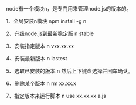 node有一个模块n，是专门用来管理node.js的版本的。

1、全局安装n模块
npm install -g n

2、升级node.js到最新稳定版
n stable

3、安装指定版本
n vxx.xx.xx

4、安装最新版本
n lastest

5、选取已安装的版本
n
然后上下键盘选择并回车确认。

6、删除某个版本
n rm xx.xx.x

7、指定版本来运行脚本
n use xx.xx.xx a.js

